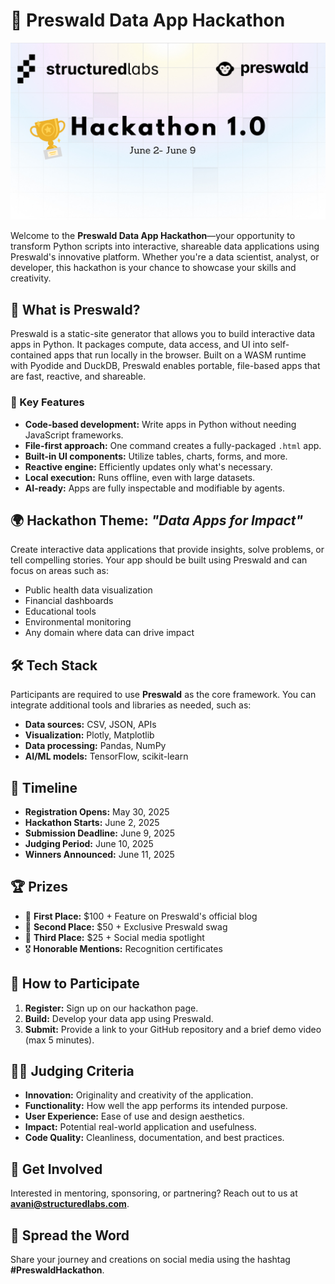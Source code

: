 # 🧠 Preswald Data App Hackathon

[![Hackathon 1.0 Banner](hackathon1.png)](https://preswald.com)


Welcome to the **Preswald Data App Hackathon**—your opportunity to transform Python scripts into interactive, shareable data applications using Preswald's innovative platform. Whether you're a data scientist, analyst, or developer, this hackathon is your chance to showcase your skills and creativity.

## 🚀 What is Preswald?

Preswald is a static-site generator that allows you to build interactive data apps in Python. It packages compute, data access, and UI into self-contained apps that run locally in the browser. Built on a WASM runtime with Pyodide and DuckDB, Preswald enables portable, file-based apps that are fast, reactive, and shareable.

### 🔑 Key Features

- **Code-based development:** Write apps in Python without needing JavaScript frameworks.  
- **File-first approach:** One command creates a fully-packaged `.html` app.  
- **Built-in UI components:** Utilize tables, charts, forms, and more.  
- **Reactive engine:** Efficiently updates only what's necessary.  
- **Local execution:** Runs offline, even with large datasets.  
- **AI-ready:** Apps are fully inspectable and modifiable by agents.  

## 🌍 Hackathon Theme: *"Data Apps for Impact"*

Create interactive data applications that provide insights, solve problems, or tell compelling stories. Your app should be built using Preswald and can focus on areas such as:

- Public health data visualization  
- Financial dashboards  
- Educational tools  
- Environmental monitoring  
- Any domain where data can drive impact  

## 🛠️ Tech Stack

Participants are required to use **Preswald** as the core framework. You can integrate additional tools and libraries as needed, such as:

- **Data sources:** CSV, JSON, APIs  
- **Visualization:** Plotly, Matplotlib  
- **Data processing:** Pandas, NumPy  
- **AI/ML models:** TensorFlow, scikit-learn  

## 📅 Timeline

- **Registration Opens:** May 30, 2025  
- **Hackathon Starts:** June 2, 2025  
- **Submission Deadline:** June 9, 2025  
- **Judging Period:** June 10, 2025  
- **Winners Announced:** June 11, 2025  

## 🏆 Prizes

- 🥇 **First Place:** $100 + Feature on Preswald's official blog  
- 🥈 **Second Place:** $50 + Exclusive Preswald swag  
- 🥉 **Third Place:** $25 + Social media spotlight  
- 🎖️ **Honorable Mentions:** Recognition certificates  

## 📩 How to Participate

1. **Register:** Sign up on our hackathon page.  
2. **Build:** Develop your data app using Preswald.  
3. **Submit:** Provide a link to your GitHub repository and a brief demo video (max 5 minutes).  

## 👩‍⚖️ Judging Criteria

- **Innovation:** Originality and creativity of the application.  
- **Functionality:** How well the app performs its intended purpose.  
- **User Experience:** Ease of use and design aesthetics.  
- **Impact:** Potential real-world application and usefulness.  
- **Code Quality:** Cleanliness, documentation, and best practices.  

## 🤝 Get Involved

Interested in mentoring, sponsoring, or partnering? Reach out to us at **[avani@structuredlabs.com](mailto:avani@structuredlabs.com)**.

## 📣 Spread the Word

Share your journey and creations on social media using the hashtag **#PreswaldHackathon**.
